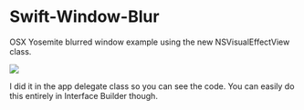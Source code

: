 Swift-Window-Blur
=================

OSX Yosemite blurred window example using the new NSVisualEffectView class.

<img src="http://www.leebrimelow.com/images/swiftblur.jpg" />

I did it in the app delegate class so you can see the code. You can easily do this entirely in Interface Builder though.
